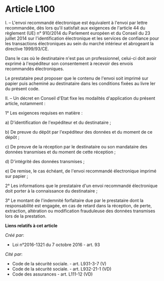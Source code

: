 # Article L100

I. – L'envoi recommandé électronique est équivalent à l'envoi par lettre recommandée, dès lors qu'il satisfait aux exigences
de l'article 44 du règlement (UE) n° 910/2014 du Parlement européen et du Conseil du 23 juillet 2014 sur l'identification
électronique et les services de confiance pour les transactions électroniques au sein du marché intérieur et abrogeant la
directive 1999/93/CE.

Dans le cas où le destinataire n'est pas un professionnel, celui-ci doit avoir exprimé à l'expéditeur son consentement à
recevoir des envois recommandés électroniques.

Le prestataire peut proposer que le contenu de l'envoi soit imprimé sur papier puis acheminé au destinataire dans les
conditions fixées au livre Ier du présent code.

II. – Un décret en Conseil d'Etat fixe les modalités d'application du présent article, notamment :

1° Les exigences requises en matière :

a) D'identification de l'expéditeur et du destinataire ;

b) De preuve du dépôt par l'expéditeur des données et du moment de ce dépôt ;

c) De preuve de la réception par le destinataire ou son mandataire des données transmises et du moment de cette réception ;

d) D'intégrité des données transmises ;

e) De remise, le cas échéant, de l'envoi recommandé électronique imprimé sur papier ;

2° Les informations que le prestataire d'un envoi recommandé électronique doit porter à la connaissance du destinataire ;

3° Le montant de l'indemnité forfaitaire due par le prestataire dont la responsabilité est engagée, en cas de retard dans la
réception, de perte, extraction, altération ou modification frauduleuse des données transmises lors de la prestation.

**Liens relatifs à cet article**

_Créé par_:

  - Loi n°2016-1321 du 7 octobre 2016 - art. 93

_Cité par_:

  - Code de la sécurité sociale. - art. L931-3-7 (V)
  - Code de la sécurité sociale. - art. L932-21-1 (VD)
  - Code des assurances - art. L111-12 (VD)
